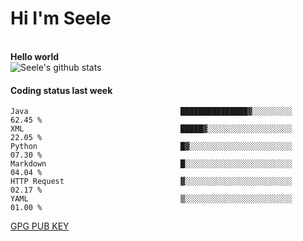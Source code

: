 <h1>Hi I'm Seele</h1>
<br>
<b> Hello world</b>
<br>
<img src="https://github-readme-stats.vercel.app/api?username=Seele0oO&show_icons=true&icon_color=0366d6&bg_color=ffffff&hide_title=true&hide=contribs&include_all_commits=true" alt="Seele's github stats"/>
<br>

<h4>Coding status last week </h4>

<!--START_SECTION:waka-->

```text
Java                                  ███████████████▓░░░░░░░░░   62.45 %
XML                                   █████▓░░░░░░░░░░░░░░░░░░░   22.05 %
Python                                █▓░░░░░░░░░░░░░░░░░░░░░░░   07.30 %
Markdown                              █░░░░░░░░░░░░░░░░░░░░░░░░   04.04 %
HTTP Request                          ▓░░░░░░░░░░░░░░░░░░░░░░░░   02.17 %
YAML                                  ▒░░░░░░░░░░░░░░░░░░░░░░░░   01.00 %
```

<!--END_SECTION:waka-->



[GPG PUB KEY](https://keys.openpgp.org/vks/v1/by-fingerprint/3FCE91BF5B9666B55B67213C4C57B7824A5B6680)

